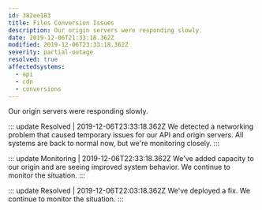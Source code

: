 ```yaml
---
id: 382ee183
title: Files Conversion Issues
description: Our origin servers were responding slowly.
date: 2019-12-06T21:33:18.362Z
modified: 2019-12-06T23:33:18.362Z
severity: partial-outage
resolved: true
affectedsystems:
  - api
  - cdn
  - conversions
---
```


Our origin servers were responding slowly.


::: update Resolved | 2019-12-06T23:33:18.362Z
We detected a networking problem that caused temporary issues for our API and origin servers. All systems are back to normal now, but we're monitoring closely.
:::

::: update Monitoring | 2019-12-06T22:33:18.362Z
We've added capacity to our origin and are seeing improved system behavior. We continue to monitor the situation.
:::

::: update Resolved | 2019-12-06T22:03:18.362Z
We've deployed a fix. We continue to monitor the situation.
:::

